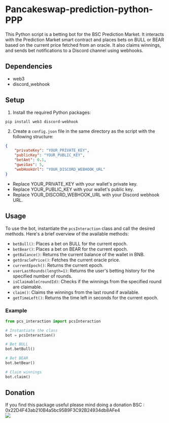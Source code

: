 # Pancakeswap-prediction-python-PPP

This Python script is a betting bot for the BSC Prediction Market. It interacts with the Prediction Market smart contract and places bets on BULL or BEAR based on the current price fetched from an oracle. It also claims winnings, and sends bet notifications to a Discord channel using webhooks.

## Dependencies

- web3
- discord_webhook

## Setup

1. Install the required Python packages:
```
pip install web3 discord-webhook
```

2. Create a `config.json` file in the same directory as the script with the following structure:

```json
{
    "privateKey": "YOUR_PRIVATE_KEY",
    "publicKey": "YOUR_PUBLIC_KEY",
    "betAmt": 0.1,
    "gweiGas": 5,
    "webHookUrl": "YOUR_DISCORD_WEBHOOK_URL"
}
```

- Replace YOUR_PRIVATE_KEY with your wallet's private key.
- Replace YOUR_PUBLIC_KEY with your wallet's public key.
- Replace YOUR_DISCORD_WEBHOOK_URL with your Discord webhook URL.

## Usage

To use the bot, instantiate the `pcsInteraction` class and call the desired methods. Here's a brief overview of the available methods:

- `betBull()`: Places a bet on BULL for the current epoch.
- `betBear()`: Places a bet on BEAR for the current epoch.
- `getBalance()`: Returns the current balance of the wallet in BNB.
- `getOraclePrice()`: Fetches the current oracle price.
- `currentEpoch()`: Returns the current epoch.
- `userLastRounds(length=1)`: Returns the user's betting history for the specified number of rounds.
- `isClaimable(roundId)`: Checks if the winnings from the specified round are claimable.
- `claim()`: Claims the winnings from the last round if available.
- `getTimeLeft()`: Returns the time left in seconds for the current epoch.

### Example

```python
from pcs_interaction import pcsInteraction

# Instantiate the class
bot = pcsInteraction()

# Bet BULL
bot.betBull()

# Bet BEAR
bot.betBear()

# Claim winnings
bot.claim()

```

## Donation
If you find this package useful please mind doing a donation 
BSC : 0x22D4F43ab210B4a5bc95B9F3C92B24934db8AFe4
<br><a href="https://www.buymeacoffee.com/octopusman388"><img src="https://img.buymeacoffee.com/button-api/?text=Buy me a coffee&emoji=&slug=octopusman388&button_colour=FFDD00&font_colour=000000&font_family=Cookie&outline_colour=000000&coffee_colour=ffffff" /></a>
